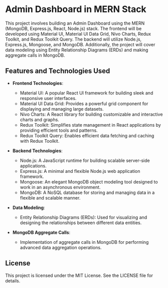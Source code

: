 # Admin Dashboard in MERN Stack

This project involves building an Admin Dashboard using the MERN (MongoDB, Express.js, React, Node.js) stack. The frontend will be developed using Material UI, Material UI Data Grid, Nivo Charts, Redux Toolkit, and Redux Toolkit Query. The backend will utilize Node.js, Express.js, Mongoose, and MongoDB. Additionally, the project will cover data modeling using Entity Relationship Diagrams (ERDs) and making aggregate calls in MongoDB.

## Features and Technologies Used

- **Frontend Technologies**:
  - Material UI: A popular React UI framework for building sleek and responsive user interfaces.
  - Material UI Data Grid: Provides a powerful grid component for displaying and managing large datasets.
  - Nivo Charts: A React library for building customizable and interactive charts and graphs.
  - Redux Toolkit: Simplifies state management in React applications by providing efficient tools and patterns.
  - Redux Toolkit Query: Enables efficient data fetching and caching with Redux Toolkit.

- **Backend Technologies**:
  - Node.js: A JavaScript runtime for building scalable server-side applications.
  - Express.js: A minimal and flexible Node.js web application framework.
  - Mongoose: An elegant MongoDB object modeling tool designed to work in an asynchronous environment.
  - MongoDB: A NoSQL database for storing and managing data in a flexible and scalable manner.

- **Data Modeling**:
  - Entity Relationship Diagrams (ERDs): Used for visualizing and designing the relationships between different data entities.

- **MongoDB Aggregate Calls**:
  - Implementation of aggregate calls in MongoDB for performing advanced data aggregation operations.

## License
This project is licensed under the MIT License. See the LICENSE file for details.